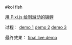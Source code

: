 #koi fish

[用 Pixi.js 绘制游动的锦鲤](https://www.z4none.me/pixi-koi)

过程：
[demo 1](https://g.z4none.me/fish/1.html)
[demo 2](https://g.z4none.me/fish/2.html)
[demo 3](https://g.z4none.me/fish/3.html)

最终效果：
[final live demo](https://g.z4none.me/fish/)
